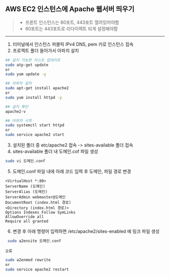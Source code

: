 ## AWS EC2 인스턴스에 Apache 웹서버 띄우기
> - 프론트 인스턴스는 80포트, 443포트 열려있어야함
> - 80포트는 443포트로 리다이렉트 되게 설정해야함
---

1. 터미널에서 인스턴스 퍼블릭 IPv4 DNS, pem 키로 인스턴스 접속
2. 프로젝트 폴더 들어가서 아파치 설치

```bash
## 설치 가능한 리스트 업데이트
sudo atp-get update 
or
sudo yum update -y

## 아파치 설치
sudo apt-get install apache2
or
sudo yum install httpd -y

## 설치 확인
apache2-v

## 아파치 시작
sudo systemctl start httpd
or
sudo service apache2 start
```
3. 설치된 폴더 중 etc/apache2 접속 -> sites-available 폴더 접속
4. sites-available 폴더 내 도메인.cof 파일 생성

```bash 
sudo vi 도메인.conf
```
5. 도메인.conf 파일 내에 아래 코드 입력 후 도메인, 파일 경로 변경

```
<VirtualHost *:80>
ServerName (도메인)
ServerAlias (도메인)
ServerAdmin webmaster@도메인
DocumentRoot (index.html 경로)
<Directory (index.html 경로)>
Options Indexes Follow SymLinks
AllowOverride all
Require all granted
```
6. 변경 후 아래 명령어 입력하면 /etc/apache2/sites-enabled 에 링크 파일 생성
```bash
 sudo a2ensite 도메인.conf
```

`오류`
```bash
sudo a2enmod rewrite
or
sudo service apache2 restart
```


